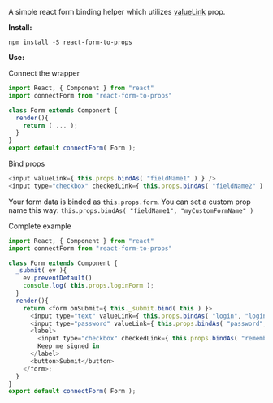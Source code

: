 A simple react form binding helper which utilizes [valueLink](https://facebook.github.io/react/docs/two-way-binding-helpers.html#reactlink-before-and-after) prop.

**Install:**
```
npm install -S react-form-to-props
```

**Use:**

Connect the wrapper

```javascript
import React, { Component } from "react"
import connectForm from "react-form-to-props"

class Form extends Component {
  render(){
    return ( ... );
  }
}
export default connectForm( Form );
```

Bind props
```javascript
<input valueLink={ this.props.bindAs( "fieldName1" ) } />
<input type="checkbox" checkedLink={ this.props.bindAs( "fieldName2" ) } />
```

Your form data is binded as `this.props.form`. You can set a custom prop name this way: `this.props.bindAs( "fieldName1", "myCustomFormName" )`

Complete example
```javascript
import React, { Component } from "react"
import connectForm from "react-form-to-props"

class Form extends Component {
  _submit( ev ){
    ev.preventDefault()
    console.log( this.props.loginForm );
  }
  render(){
    return <form onSubmit={ this._submit.bind( this ) }>
      <input type="text" valueLink={ this.props.bindAs( "login", "loginForm" ) } />
      <input type="password" valueLink={ this.props.bindAs( "password", "loginForm" ) } />
      <label>
        <input type="checkbox" checkedLink={ this.props.bindAs( "remember", "loginForm" ) } />
        Keep me signed in
      </label>
      <button>Submit</button>
    </form>;
  }
}
export default connectForm( Form );
```
